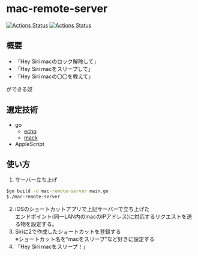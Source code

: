 # mac-remote-server
[![Actions Status](https://github.com/k1rnt/mac-remote-server/workflows/linter/badge.svg)](https://github.com/k1rnt/mac-remote-server/actions)
[![Actions Status](https://github.com/k1rnt/mac-remote-server/workflows/test/badge.svg)](https://github.com/k1rnt/mac-remote-server/actions)

## 概要
- 「Hey Siri macのロック解除して」
- 「Hey Siri macをスリープして」
- 「Hey Siri macの〇〇を教えて」

ができる奴

## 選定技術
- go
  - [echo](github.com/labstack/echo/v4)
  - [mack](github.com/andybrewer/mack)
- AppleScript

## 使い方
1. サーバー立ち上げ
```cmd
$go build -o mac-remote-server main.go
$./mac-remote-server
```
2. iOSのショートカットアプリで上記サーバーで立ち上げた  
エンドポイント(同一LAN内のmacのIPアドレス)に対応するリクエストを送る物を設定する。
4. Siriに2で作成したショートカットを登録する  
※ショートカット名を"macをスリープ"など好きに設定する
6. 「Hey Siri macをスリープ！」
